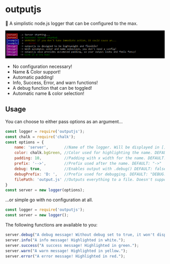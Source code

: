 # outputjs
:pencil: A simplistic node.js logger that can be configured to the max.

![Example output](example.png)

* No configuration necessary!
* Name & Color support!
* Automatic padding!
* Info, Success, Error, and warn functions!
* A debug function that can be toggled!
* Automatic name & color selection!
## Usage
You can choose to either pass options as an argument...
```javascript
const logger = require('outputjs');
const chalk = require('chalk');
const options = {
    name: 'server',       //Name of the logger. Will be displayed in [] tags. DEFAULT: Name of caller file
    color: chalk.bgGreen, //Color used for highlighting the name. DEFAULT: random unique color
    padding: 10,          //Padding with x width for the name. DEFAULT: 10
    prefix: '-->',        //Prefix used after the name. DEFAULT: "->"
    debug: true,          //Enables output with .debug() DEFAULT: false
    debugPrefix: 'D: ',   //Prefix used for debugging. DEFAULT: "DEBUG:"
    filePath: 'output.js' //Outputs everything to a file. Doesn't support colors. DEFAULT: false
}
const server = new logger(options);
```
...or simple go with no configuration at all.
```javascript
const logger = require('outputjs');
const server = new logger();
```

The following functions are available to you:
```javascript
server.debug("A debug message! Without debug set to true, it won't display. Highlighted in bright yellow.");
server.info("A info message! Highlighted in white.");
server.success("A success message! Highlighted in green.");
server.warn("A warn message! Highlighted in yellow.");
server.error("A error message! Highlighted in red.");
```